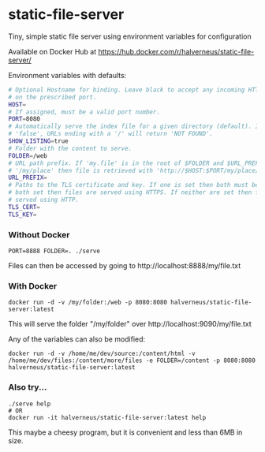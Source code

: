 # static-file-server
Tiny, simple static file server using environment variables for configuration

Available on Docker Hub at https://hub.docker.com/r/halverneus/static-file-server/

Environment variables with defaults:
```bash
# Optional Hostname for binding. Leave black to accept any incoming HTTP request
# on the prescribed port.
HOST=
# If assigned, must be a valid port number.
PORT=8080
# Automatically serve the index file for a given directory (default). If set to
# 'false', URLs ending with a '/' will return 'NOT FOUND'.
SHOW_LISTING=true
# Folder with the content to serve.
FOLDER=/web
# URL path prefix. If 'my.file' is in the root of $FOLDER and $URL_PREFIX is
# '/my/place' then file is retrieved with 'http://$HOST:$PORT/my/place/my.file'.
URL_PREFIX=
# Paths to the TLS certificate and key. If one is set then both must be set. If
# both set then files are served using HTTPS. If neither are set then files are
# served using HTTP.
TLS_CERT=
TLS_KEY=
```

### Without Docker
```
PORT=8888 FOLDER=. ./serve
```
Files can then be accessed by going to http://localhost:8888/my/file.txt

### With Docker
```
docker run -d -v /my/folder:/web -p 8080:8080 halverneus/static-file-server:latest
```
This will serve the folder "/my/folder" over http://localhost:9090/my/file.txt

Any of the variables can also be modified:
```
docker run -d -v /home/me/dev/source:/content/html -v /home/me/dev/files:/content/more/files -e FOLDER=/content -p 8080:8080 halverneus/static-file-server:latest
```

### Also try...
```
./serve help
# OR
docker run -it halverneus/static-file-server:latest help
```
This maybe a cheesy program, but it is convenient and less than 6MB in size.
